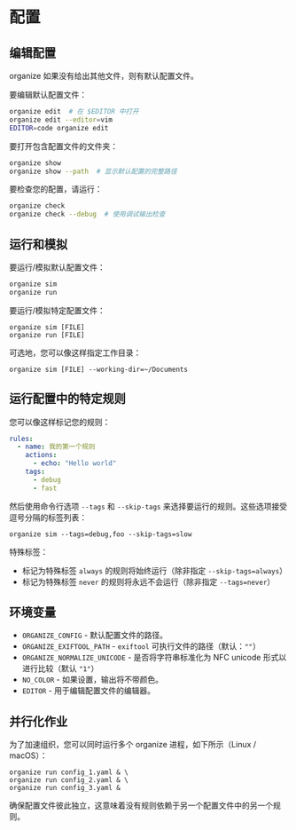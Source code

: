 # 配置

## 编辑配置

organize 如果没有给出其他文件，则有默认配置文件。

要编辑默认配置文件：

```sh
organize edit  # 在 $EDITOR 中打开
organize edit --editor=vim
EDITOR=code organize edit
```

要打开包含配置文件的文件夹：

```sh
organize show
organize show --path  # 显示默认配置的完整路径
```

要检查您的配置，请运行：

```sh
organize check
organize check --debug  # 使用调试输出检查
```

## 运行和模拟

要运行/模拟默认配置文件：

```sh
organize sim
organize run
```

要运行/模拟特定配置文件：

```shell
organize sim [FILE]
organize run [FILE]
```

可选地，您可以像这样指定工作目录：

```shell
organize sim [FILE] --working-dir=~/Documents
```

## 运行配置中的特定规则

您可以像这样标记您的规则：

```yml
rules:
  - name: 我的第一个规则
    actions:
      - echo: "Hello world"
    tags:
      - debug
      - fast
```

然后使用命令行选项 `--tags` 和 `--skip-tags` 来选择要运行的规则。这些选项接受逗号分隔的标签列表：

```
organize sim --tags=debug,foo --skip-tags=slow
```

特殊标签：

- 标记为特殊标签 `always` 的规则将始终运行（除非指定 `--skip-tags=always`）
- 标记为特殊标签 `never` 的规则将永远不会运行（除非指定 `--tags=never`）

## 环境变量

- `ORGANIZE_CONFIG` - 默认配置文件的路径。
- `ORGANIZE_EXIFTOOL_PATH` - `exiftool` 可执行文件的路径（默认：`""`）
- `ORGANIZE_NORMALIZE_UNICODE` - 是否将字符串标准化为 NFC unicode 形式以进行比较（默认 `"1"`）
- `NO_COLOR` - 如果设置，输出将不带颜色。
- `EDITOR` - 用于编辑配置文件的编辑器。

## 并行化作业

为了加速组织，您可以同时运行多个 organize 进程，如下所示（Linux / macOS）：

```shell
organize run config_1.yaml & \
organize run config_2.yaml & \
organize run config_3.yaml &
```

确保配置文件彼此独立，这意味着没有规则依赖于另一个配置文件中的另一个规则。

